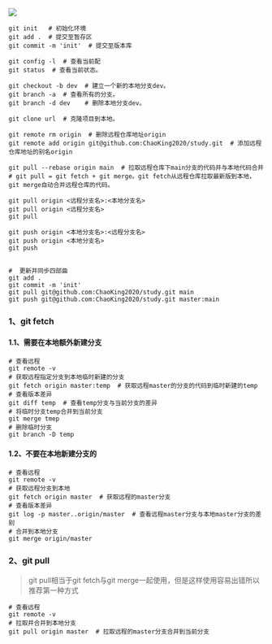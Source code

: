 

![](https://p6.toutiaoimg.com/origin/pgc-image/4f3beebebdd74d1fbabadd363e8f4405?from=pc)

~~~shell
git init   # 初始化环境
git add .  # 提交至暂存区
git commit -m 'init'  # 提交至版本库

git config -l  # 查看当前配
git status  # 查看当前状态。

git checkout -b dev  # 建立一个新的本地分支dev。
git branch -a  # 查看所有的分支。
git branch -d dev    # 删除本地分支dev。

git clone url  # 克隆项目到本地。

git remote rm origin  # 删除远程仓库地址origin
git remote add origin git@github.com:ChaoKing2020/study.git  # 添加远程仓库地址的别名origin

git pull --rebase origin main  # 拉取远程仓库下main分支的代码并与本地代码合并
# git pull = git fetch + git merge。git fetch从远程仓库拉取最新版到本地，git merge自动合并远程仓库的代码。

git pull origin <远程分支名>:<本地分支名>
git pull origin <远程分支名>
git pull

git push origin <本地分支名>:<远程分支名>
git push origin <本地分支名>
git push


#  更新并同步四部曲
git add .
git commit -m 'init'
git pull git@github.com:ChaoKing2020/study.git main
git push git@github.com:ChaoKing2020/study.git master:main
~~~



### 1、git fetch

#### 1.1、需要在本地额外新建分支

~~~shell
# 查看远程
git remote -v 
# 获取远程指定分支到本地临时新建的分支
git fetch origin master:temp  # 获取远程master的分支的代码到临时新建的temp
# 查看版本差异
git diff temp  # 查看temp分支与当前分支的差异
# 将临时分支temp合并到当前分支
git merge tmep
# 删除临时分支
git branch -D temp
~~~

#### 1.2、不要在本地新建分支的

```shell
# 查看远程
git remote -v
# 获取远程分支到本地
git fetch origin master  # 获取远程的master分支
# 查看版本差异
git log -p master..origin/master  # 查看远程master分支与本地master分支的差别
# 合并到本地分支
git merge origin/master
```

### 2、git pull

> git pull相当于git fetch与git merge一起使用，但是这样使用容易出错所以推荐第一种方式

```shell
# 查看远程
git remote -v
# 拉取并合并到本地分支
git pull origin master  # 拉取远程的master分支合并到当前分支
```
